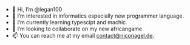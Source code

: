 - 👋 Hi, I’m @legan100
- 👀 I’m interested in informatics especially new programmer language.
- 🌱 I’m currently learning typescipt and machic.
- 💞️ I’m looking to collaborate on my new africangame
- 📫 You can reach me at my email contact@niconagel.de.

<!---
legan100/legan100 is a ✨ special ✨ repository because its `README.md` (this file) appears on your GitHub profile.
You can click the Preview link to take a look at your changes.
--->
